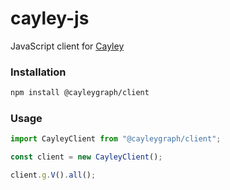 # cayley-js

JavaScript client for [Cayley](github.com/cayleygraph/cayley)

### Installation

```bash
npm install @cayleygraph/client
```

### Usage

```javascript
import CayleyClient from "@cayleygraph/client";

const client = new CayleyClient();

client.g.V().all();
```
